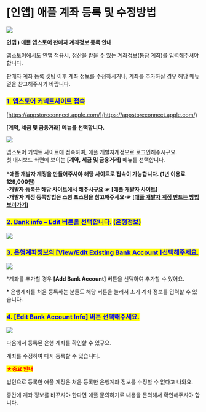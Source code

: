 # \[인앱] 애플 계좌 등록 및 수정방법

![](https://wp.swing2app.co.kr/wp-content/uploads/2018/10/%EC%9D%B8%EC%95%B1-%EC%95%A0%ED%94%8C%EA%B3%84%EC%A2%8C-%EC%A0%9C%EB%AA%A9.png)

**인앱 ) 애플 앱스토어 판매자 계좌정보 등록 안내**

앱스토어에서도 인앱 적용시, 정산을 받을 수 있는 계좌정보(통장 계좌)를 입력해주셔야 합니다.

판매자 계좌 등록 셋팅 이후 계좌 정보를 수정하시거나, 계좌를 추가하실 경우 해당 메뉴얼을 참고해주시기 바랍니다.



### <mark style="color:blue;">**1. 앱스토어 커넥트사이트 접속**</mark>

[https://appstoreconnect.apple.com/](https://appstoreconnect.apple.com/)

**\[계약, 세금 및 금융거래] 메뉴를 선택합니다.**

![](https://wp.swing2app.co.kr/wp-content/uploads/2018/10/%EC%95%A0%ED%94%8C%EA%B3%84%EC%A2%8C1.png)

앱스토어 커넥트 사이트에 접속하여, 애플 개발자계정으로 로그인해주시구요.\
첫 대시보드 화면에 보이는 **\[계약, 세금 및 금융거래]** 메뉴를 선택합니다.\
\
**\*애플 개발자 계정을 만들어주셔야 해당 사이트로 접속이 가능합니다. (1년 이용료 129,000원)**\
**-개발자 등록은 해당 사이트에서 해주시구요 ☞** [**\[애플 개발자 사이트\]**](https://developer.apple.com/)\
**-개발자 계정 등록방법은 스윙 포스팅을 참고해주세요  ☞** [**\[애플 개발자 계정 만드는 방법 보러가기\]**](../appstore/apple-developer.md#undefined)



### <mark style="color:blue;">**2. Bank info – Edit 버튼을 선택합니다.**</mark> <mark style="color:blue;"></mark><mark style="color:blue;">(은행정보)</mark>

![](https://wp.swing2app.co.kr/wp-content/uploads/2018/10/%EC%95%A0%ED%94%8C%EA%B3%84%EC%A2%8C2.png)



### <mark style="color:blue;">**3. 은행계좌정보의 \[View/Edit Existing Bank Account ]선택해주세요.**</mark>

![](https://wp.swing2app.co.kr/wp-content/uploads/2018/10/%EC%95%A0%ED%94%8C%EA%B3%84%EC%A2%8C3.png)

\*계좌를 추가할 경우 **\[Add Bank Account]** 버튼을 선택하여 추가할 수 있어요.

\* 은행계좌를 처음 등록하는 분들도 해당 버튼을 눌러서 초기 계좌 정보를 입력할 수 있습니다.



### <mark style="color:blue;">**4. \[Edit Bank Account Info] 버튼 선택해주세요.**</mark>

![](https://wp.swing2app.co.kr/wp-content/uploads/2018/10/%EC%95%A0%ED%94%8C%EA%B3%84%EC%A2%8C4.png)

다음에서 등록된 은행 계좌를 확인할 수 있구요.

계좌를 수정하여 다시 등록할 수 있습니다.



<mark style="color:red;">**★중요 안내**</mark>

법인으로 등록한 애플 계정은 처음 등록한 은행계좌 정보를  수정할 수 없다고 나와요.

중간에 계좌 정보를 바꾸셔야 한다면 애플 문의하기로 내용을 문의해서 확인해주셔야 합니다.
